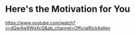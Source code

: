 # Here's the Motivation for You

 https://www.youtube.com/watch?v=dQw4w9WgXcQ&ab_channel=OfficialRickAstley
